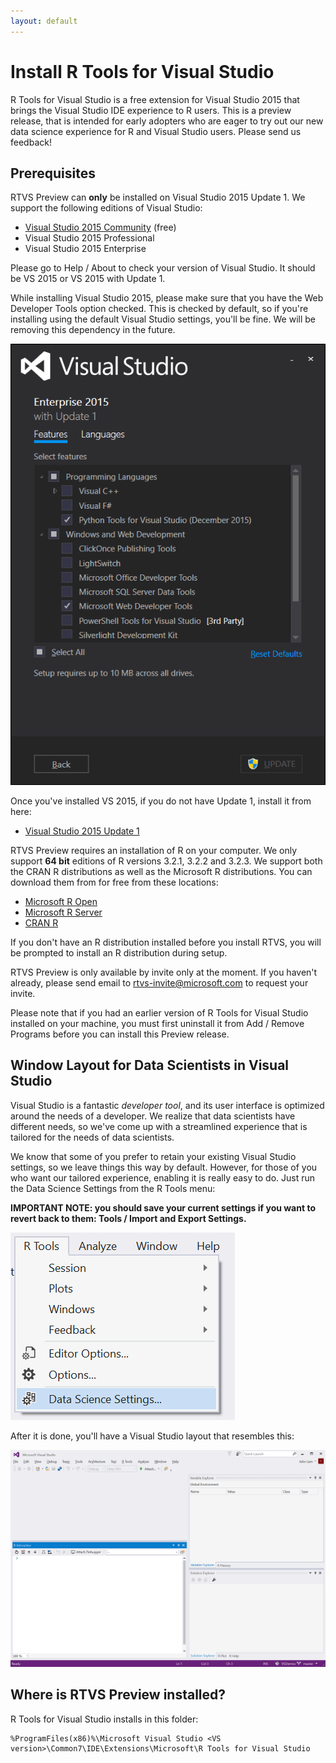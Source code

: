 ```yaml
---
layout: default
---
```


# Install R Tools for Visual Studio

R Tools for Visual Studio is a free extension for Visual Studio 2015 that brings
the Visual Studio IDE experience to R users. This is a preview release, that is
intended for early adopters who are eager to try out our new data science
experience for R and Visual Studio users. Please send us feedback!

## Prerequisites

RTVS Preview can **only** be installed on Visual Studio 2015 Update 1. We
support the following editions of Visual Studio:

* [Visual Studio 2015 Community](https://www.visualstudio.com/en-us/products/visual-studio-community-vs.aspx) (free)
* Visual Studio 2015 Professional 
* Visual Studio 2015 Enterprise

Please go to Help / About to check your version of Visual Studio.  It should be
VS 2015 or VS 2015 with Update 1.

While installing Visual Studio 2015, please make sure that you have the Web
Developer Tools option checked. This is checked by default, so if you're
installing using the default Visual Studio settings, you'll be fine. We will be
removing this dependency in the future.

![](./media/RTVS-installation-web-developer-settings.png)

Once you've installed VS 2015, if you do not have Update 1, install it from
here:

* [Visual Studio 2015 Update 1](https://www.microsoft.com/en-us/download/details.aspx?id=49989)

RTVS Preview requires an installation of R on your computer. We only support
**64 bit** editions of R versions 3.2.1, 3.2.2 and 3.2.3. We support both the
CRAN R distributions as well as the Microsoft R distributions. You can download
them from for free from these locations:

* [Microsoft R Open](https://mran.revolutionanalytics.com/download/)
* [Microsoft R Server](https://www.microsoft.com/en-us/server-cloud/products/r-server/)
* [CRAN R](https://cran.r-project.org/bin/windows/base/)

If you don't have an R distribution installed before you install RTVS, you will
be prompted to install an R distribution during setup.

RTVS Preview is only available by invite only at the moment. If you haven't
already, please send email to rtvs-invite@microsoft.com to request your invite. 

Please note that if you had an earlier version of R Tools for Visual Studio
installed on your machine, you must first uninstall it from Add / Remove
Programs before you can install this Preview release.

## Window Layout for Data Scientists in Visual Studio

Visual Studio is a fantastic *developer tool*, and its user interface is
optimized around the needs of a developer. We realize that data scientists have
different needs, so we've come up with a streamlined experience that is tailored
for the needs of data scientists.

We know that some of you prefer to retain your existing Visual Studio settings,
so we leave things this way by default. However, for those of you who want our
tailored experience, enabling it is really easy to do. Just run the Data Science
Settings from the R Tools menu:

**IMPORTANT NOTE: you should save your current settings if you want to revert back to them: Tools / Import and Export Settings.**


![](./media/RTVS-Installation-data-scientist-layout.png)
		
After it is done, you'll have a Visual Studio layout that resembles this:

![](./media/RTVS-Installation-data-scientist-layout-result.png)

## Where is RTVS Preview installed?

R Tools for Visual Studio installs in this folder:

	%ProgramFiles(x86)%\Microsoft Visual Studio <VS version>\Common7\IDE\Extensions\Microsoft\R Tools for Visual Studio
